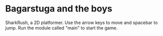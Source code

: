 # Bagarstuga and the boys
SharkRush, a 2D platformer.
Use the arrow keys to move and spacebar to jump.
Run the module called "main" to start the game.
